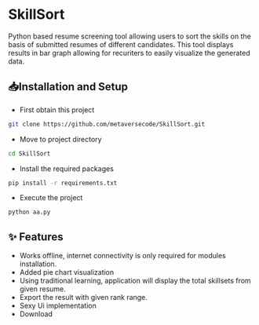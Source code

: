 # SkillSort
Python based resume screening tool allowing users to sort the skills on the basis of submitted resumes of different candidates. This tool displays results in bar graph allowing for recuriters to easily visualize the generated data.

## 📥Installation and Setup
- First obtain this project
```bash
git clone https://github.com/metaversecode/SkillSort.git
```

- Move to project directory
```bash
cd SkillSort
```

- Install the required packages
```bash
pip install -r requirements.txt
```

- Execute the project
```python
python aa.py
```

## ✨ Features
- Works offline, internet connectivity is only required for modules installation.
- Added pie chart visualization
- Using traditional learning, application will display the total skillsets from given resume.
- Export the result with given rank range.
- Sexy Ui implementation
- Download

